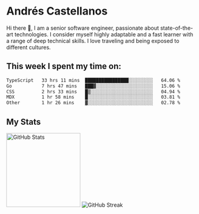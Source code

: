 # Andrés Castellanos

Hi there 👋, I am a senior software engineer, passionate about state-of-the-art technologies. I consider myself highly adaptable and a fast learner with a range of deep technical skills. I love traveling and being exposed to different cultures.

## This week I spent my time on:

<!--START_SECTION:waka-->

```txt
TypeScript   33 hrs 11 mins  ████████████████░░░░░░░░░   64.06 %
Go           7 hrs 47 mins   ███▓░░░░░░░░░░░░░░░░░░░░░   15.06 %
CSS          2 hrs 33 mins   █▒░░░░░░░░░░░░░░░░░░░░░░░   04.94 %
MDX          1 hr 58 mins    █░░░░░░░░░░░░░░░░░░░░░░░░   03.81 %
Other        1 hr 26 mins    ▓░░░░░░░░░░░░░░░░░░░░░░░░   02.78 %
```

<!--END_SECTION:waka-->

## My Stats

<img height="195" src="https://github-readme-stats.vercel.app/api?username=andrescv&show_icons=true&theme=onedark&hide_border=true&card_width=495" alt="GitHub Stats" />

<img src="https://streak-stats.demolab.com?user=andrescv&theme=one-dark-pro&hide_border=true" alt="GitHub Streak" />
